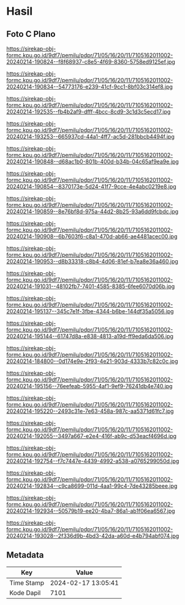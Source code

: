 # Hasil

## Foto C Plano

https://sirekap-obj-formc.kpu.go.id/9df7/pemilu/pdpr/71/05/16/20/11/7105162011002-20240214-190824--f8f68937-c8e5-4f69-8360-5758ed9125ef.jpg

https://sirekap-obj-formc.kpu.go.id/9df7/pemilu/pdpr/71/05/16/20/11/7105162011002-20240214-190834--54773176-e239-41cf-9cc1-8bf03c314ef8.jpg

https://sirekap-obj-formc.kpu.go.id/9df7/pemilu/pdpr/71/05/16/20/11/7105162011002-20240214-192535--fb4b2af9-dfff-4bcc-8cd9-3c1d3c5ecd17.jpg

https://sirekap-obj-formc.kpu.go.id/9df7/pemilu/pdpr/71/05/16/20/11/7105162011002-20240214-193253--665937cd-44a1-4ff7-ac5d-281bbcb4494f.jpg

https://sirekap-obj-formc.kpu.go.id/9df7/pemilu/pdpr/71/05/16/20/11/7105162011002-20240214-190848--d68ac1b0-801b-400d-b34b-04c65af9ea9e.jpg

https://sirekap-obj-formc.kpu.go.id/9df7/pemilu/pdpr/71/05/16/20/11/7105162011002-20240214-190854--8370173e-5d24-41f7-9cce-4e4abc0219e8.jpg

https://sirekap-obj-formc.kpu.go.id/9df7/pemilu/pdpr/71/05/16/20/11/7105162011002-20240214-190859--8e76bf8d-975a-44d2-8b25-93a6dd9fcbdc.jpg

https://sirekap-obj-formc.kpu.go.id/9df7/pemilu/pdpr/71/05/16/20/11/7105162011002-20240214-190908--6b7603f6-c8a1-470d-ab66-ae4481acec00.jpg

https://sirekap-obj-formc.kpu.go.id/9df7/pemilu/pdpr/71/05/16/20/11/7105162011002-20240214-190953--d8b33318-c8b4-4d06-81ef-b7ea8e36a460.jpg

https://sirekap-obj-formc.kpu.go.id/9df7/pemilu/pdpr/71/05/16/20/11/7105162011002-20240214-191031--48102fb7-7401-4585-8385-6fee6070d06b.jpg

https://sirekap-obj-formc.kpu.go.id/9df7/pemilu/pdpr/71/05/16/20/11/7105162011002-20240214-195137--345c7e1f-3fbe-4344-b6be-144df35a5056.jpg

https://sirekap-obj-formc.kpu.go.id/9df7/pemilu/pdpr/71/05/16/20/11/7105162011002-20240214-195144--61747d8a-e838-4813-a19d-ff9eda6da506.jpg

https://sirekap-obj-formc.kpu.go.id/9df7/pemilu/pdpr/71/05/16/20/11/7105162011002-20240214-184800--0d174e9e-2f93-4e21-903d-4333b7c82c0c.jpg

https://sirekap-obj-formc.kpu.go.id/9df7/pemilu/pdpr/71/05/16/20/11/7105162011002-20240214-195156--76eefeab-5955-4af1-9ef9-76241db4e740.jpg

https://sirekap-obj-formc.kpu.go.id/9df7/pemilu/pdpr/71/05/16/20/11/7105162011002-20240214-195220--2493c31e-7e63-458a-987c-aa5371d61fc7.jpg

https://sirekap-obj-formc.kpu.go.id/9df7/pemilu/pdpr/71/05/16/20/11/7105162011002-20240214-192055--3497a667-e2e4-416f-ab9c-d53eacf4696d.jpg

https://sirekap-obj-formc.kpu.go.id/9df7/pemilu/pdpr/71/05/16/20/11/7105162011002-20240214-192754--f7c7447e-4439-4992-a538-a0765299050d.jpg

https://sirekap-obj-formc.kpu.go.id/9df7/pemilu/pdpr/71/05/16/20/11/7105162011002-20240214-192834--c9ca8699-011d-4aa1-99c4-7de43285beee.jpg

https://sirekap-obj-formc.kpu.go.id/9df7/pemilu/pdpr/71/05/16/20/11/7105162011002-20240214-192934--50579b19-ee20-4ba7-86a1-ab1f06ea6567.jpg

https://sirekap-obj-formc.kpu.go.id/9df7/pemilu/pdpr/71/05/16/20/11/7105162011002-20240214-193028--2f336d9b-4bd3-42da-a60d-e4b794abf074.jpg


## Metadata

| Key        | Value               |
| ---------- | ------------------- |
| Time Stamp | 2024-02-17 13:05:41 |
| Kode Dapil | 7101                |



